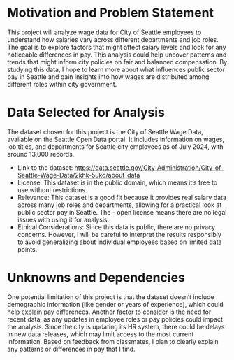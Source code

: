 # **Motivation and Problem Statement**


This project will analyze wage data for City of Seattle employees to understand how salaries vary across different departments and job roles. The goal is to explore factors that might affect salary levels and look for any noticeable differences in pay. This analysis could help uncover patterns and trends that might inform city policies on fair and balanced compensation. By studying this data, I hope to learn more about what influences public sector pay in Seattle and gain insights into how wages are distributed among different roles within city government.


# **Data Selected for Analysis**


The dataset chosen for this project is the City of Seattle Wage Data, available on the Seattle Open Data portal. It includes information on wages, job titles, and departments for Seattle city employees as of July 2024, with around 13,000 records.


- Link to the dataset: https://data.seattle.gov/City-Administration/City-of-Seattle-Wage-Data/2khk-5ukd/about_data
- License: This dataset is in the public domain, which means it’s free to use without restrictions.
- Relevance: This dataset is a good fit because it provides real salary data across many job roles and departments, allowing for a practical look at public sector pay in Seattle. The - open license means there are no legal issues with using it for analysis.
- Ethical Considerations: Since this data is public, there are no privacy concerns. However, I will be careful to interpret the results responsibly to avoid generalizing about individual employees based on limited data points.

  
# **Unknowns and Dependencies**


One potential limitation of this project is that the dataset doesn’t include demographic information (like gender or years of experience), which could help explain pay differences. Another factor to consider is the need for recent data, as any updates in employee roles or pay policies could impact the analysis. Since the city is updating its HR system, there could be delays in new data releases, which may limit access to the most current information. Based on feedback from classmates, I plan to clearly explain any patterns or differences in pay that I find.
